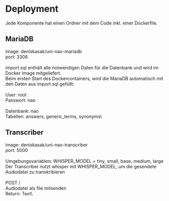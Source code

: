 # Deployment

Jede Komponente hat einen Ordner mit dem Code inkl. einer Dockerfile.

## MariaDB
image: deniskasak/uni-nao-mariadb\
port: 3306\
\
import.sql enthält alle notwendigen Daten für die Datenbank und wird im Docker Image mitgeliefert.\
Beim ersten Start des Dockercontainers, wird die MariaDB automatisch mit den Daten aus import.sql gefüllt:\
\
User: root\
Passwort: nao\
\
Datenbank: nao\
Tabellen: answers, generic_terms, synonyms\

## Transcriber
image: deniskasak/uni-nao-transcriber\
port: 5000\
\
Umgebungsvariablen:
WHISPER_MODEL = tiny, small, base, medium, large
\
Der Transcriber nutzt whisper mit WHISPER_MODEL, um die gesendete Audiodatei zu transkribieren\
\
POST /\
Audiodatei als file mitsenden\
Return: Text\

